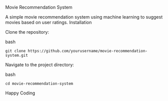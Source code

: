 Movie Recommendation System

A simple movie recommendation system using machine learning to suggest movies based on user ratings.
Installation

Clone the repository:

bash

    git clone https://github.com/yourusername/movie-recommendation-system.git

Navigate to the project directory:

bash

    cd movie-recommendation-system



Happy Coding
